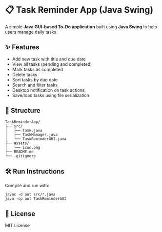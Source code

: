# 📋 Task Reminder App (Java Swing)

A simple **Java GUI-based To-Do application** built using **Java Swing** to help users manage daily tasks.

## ✨ Features

- Add new task with title and due date
- View all tasks (pending and completed)
- Mark tasks as completed
- Delete tasks
- Sort tasks by due date
- Search and filter tasks
- Desktop notification on task actions
- Save/load tasks using file serialization

## 📁 Structure

```
TaskReminderApp/
├── src/
│   ├── Task.java
│   ├── TaskManager.java
│   └── TaskReminderGUI.java
├── assets/
│   └── icon.png
├── README.md
└── .gitignore
```

## 🛠 Run Instructions

Compile and run with:
```
javac -d out src/*.java
java -cp out TaskReminderGUI
```

## 📄 License

MIT License